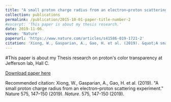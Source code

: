 ```yaml
---
title: "A small proton charge radius from an electron–proton scattering experiment;."
collection: publications
permalink: /publication/2015-10-01-paper-title-number-2
#excerpt: 'This paper is about my thesis research.'
date: 2019-11-06.
venue: 'Nature'
paperurl: 'https://www.nature.com/articles/s41586-019-1721-2'
citation: 'Xiong, W., Gasparian, A., Gao, H. et al. (2019). &quot;A small proton charge radius from an electron–proton scattering experiment.&quot; Nature 575, 147–150 (2019). <i>Nature</i>. 575, 147-150 (2019).'
---
```

#This paper is about my Thesis research on proton's color transparency at Jefferson lab, Hall C.

[Download paper here](https://www.osti.gov/servlets/purl/1599193)

Recommended citation: Xiong, W., Gasparian, A., Gao, H. et al. (2019). &quot;A small proton charge radius from an electron–proton scattering experiment.&quot; Nature 575, 147–150 (2019). <i>Nature</i>. 575, 147-150 (2019).

